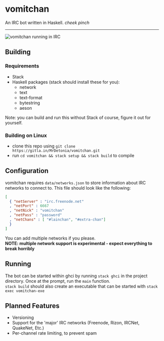 # vomitchan
An IRC bot written in Haskell.  *cheek pinch*

---

![vomitchan running in IRC](https://u.pomf.is/fkwwgf.png)

## Building
### Requirements
- Stack
- Haskell packages (stack should install these for you):
  - network
  - text
  - text-format
  - bytestring
  - aeson

Note: you can build and run this without Stack of course, figure it out for yourself.

### Building on Linux
- clone this repo using `git clone https://gitla.in/MrDetonia/vomitchan.git`
- run `cd vomitchan && stack setup && stack build` to compile

## Configuration
vomitchan requires `data/networks.json` to store information about IRC networks to connect to.
This file should look like the following:

```json
[
  { "netServer" : "irc.freenode.net"
  , "netPort" : 6667
  , "netNick" : "vomitchan"
  , "netPass" : "password"
  , "netChans" : [ "#lainchan", "#extra-chan"]
  }
]
```

You can add multiple networks if you please.  
**NOTE: multiple network support is experimental - expect everything to break horribly**

## Running
The bot can be started within ghci by running `stack ghci` in the project directory. Once at the prompt, run the `main` function.  
`stack build` should also create an executable that can be started with `stack exec vomitchan-exe`

## Planned Features
- Versioning
- Support for the 'major' IRC networks (Freenode, Rizon, IRCNet, QuakeNet, Etc.)
- Per-channel rate limiting, to prevent spam
